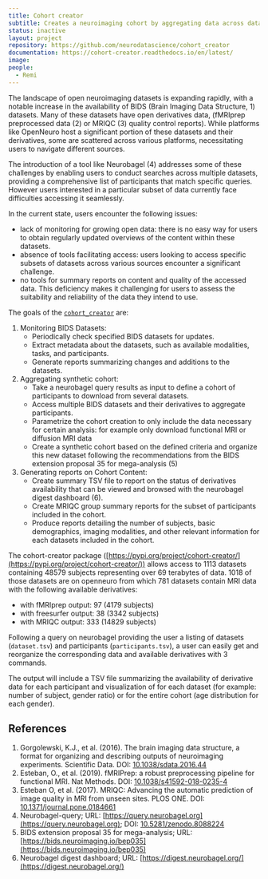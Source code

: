 ```yaml
---
title: Cohort creator
subtitle: Creates a neuroimaging cohort by aggregating data across datasets.
status: inactive
layout: project
repository: https://github.com/neurodatascience/cohort_creator
documentation: https://cohort-creator.readthedocs.io/en/latest/
image:
people:
  - Remi
---
```


The landscape of open neuroimaging datasets is expanding rapidly, with a notable increase in the availability of BIDS (Brain Imaging Data Structure, 1) datasets. Many of these datasets have open derivatives data, (fMRIprep preprocessed data (2) or MRIQC (3) quality control reports). While platforms like OpenNeuro host a significant portion of these datasets and their derivatives, some are scattered across various platforms, necessitating users to navigate different sources.

The introduction of a tool like Neurobagel (4) addresses some of these challenges by enabling users to conduct searches across multiple datasets, providing a comprehensive list of participants that match specific queries. However users interested in a particular subset of data currently face difficulties accessing it seamlessly.

In the current state, users encounter the following issues:

- lack of monitoring for growing open data: there is no easy way for users to obtain regularly updated overviews of the content within these datasets.
- absence of tools facilitating access: users looking to access specific subsets of datasets across various sources encounter a significant challenge.
- no tools for summary reports on content and quality of the accessed data. This deficiency makes it challenging for users to assess the suitability and reliability of the data they intend to use.

The goals of the [`cohort_creator`](https://github.com/neurodatascience/cohort_creator) are:

1. Monitoring BIDS Datasets:
   - Periodically check specified BIDS datasets for updates.
   - Extract metadata about the datasets, such as available modalities, tasks, and participants.
   - Generate reports summarizing changes and additions to the datasets.
2. Aggregating synthetic cohort:
   - Take a neurobagel query results as input to define a cohort of participants to download from several datasets.
   - Access multiple BIDS datasets and their derivatives to aggregate participants.
   - Parametrize the cohort creation to only include the data necessary for certain analysis: for example only download functional MRI or diffusion MRI data
   - Create a synthetic cohort based on the defined criteria and organize this new dataset following the recommendations from the BIDS extension proposal 35 for mega-analysis (5)
3. Generating reports on Cohort Content:
   - Create summary TSV file to report on the status of derivatives availability that can be viewed and browsed with the neurobagel digest dashboard (6).
   - Create MRIQC group summary reports for the subset of participants included in the cohort.
   - Produce reports detailing the number of subjects, basic demographics, imaging modalities, and other relevant information for each datasets included in the cohort.

The cohort-creator package ([https://pypi.org/project/cohort-creator/](https://pypi.org/project/cohort-creator/)) allows access to 1113 datasets containing 48579 subjects representing over 69 terabytes of data. 1018 of those datasets are on openneuro from which 781 datasets contain MRI data with the following available derivatives:

- with fMRIprep output: 97 (4179 subjects)
- with freesurfer output: 38 (3342 subjects)
- with MRIQC output: 333 (14829 subjects)

Following a query on neurobagel providing the user a listing of datasets (`dataset.tsv`) and participants (`participants.tsv`), a user can easily get and reorganize the corresponding data and available derivatives with 3 commands.

The output will include a TSV file summarizing the availability of derivative data for each participant and visualization of for each dataset (for example: number of subject, gender ratio) or for the entire cohort (age distribution for each gender).

## References

1. Gorgolewski, K.J., et al. (2016). The brain imaging data structure, a format for organizing and describing outputs of neuroimaging experiments. Scientific Data. DOI: [10.1038/sdata.2016.44](https://doi.org/10.1038/sdata.2016.44)
2. Esteban, O., et al. (2019). fMRIPrep: a robust preprocessing pipeline for functional MRI. Nat Methods. DOI: [10.1038/s41592-018-0235-4](https://doi.org/10.1038/s41592-018-0235-4)
3. Esteban O, et al. (2017). MRIQC: Advancing the automatic prediction of image quality in MRI from unseen sites. PLOS ONE. DOI: [10.1371/journal.pone.0184661](https://doi.org/10.1371/journal.pone.0184661)
4. Neurobagel-query; URL: [https://query.neurobagel.org](https://query.neurobagel.org); DOI: [10.5281/zenodo.8088224](https://doi.org/10.5281/zenodo.8088224)
5. BIDS extension proposal 35 for mega-analysis; URL: [https://bids.neuroimaging.io/bep035](https://bids.neuroimaging.io/bep035)
6. Neurobagel digest dashboard; URL: [https://digest.neurobagel.org/](https://digest.neurobagel.org/)
